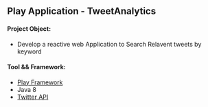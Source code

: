 ## Play Application - TweetAnalytics

#### Project Object:
- Develop a reactive web Application to Search Relavent tweets by keyword

#### Tool && Framework:

- [Play Framework](https://www.playframework.com/)
- Java 8
- [Twitter API](https://developer.twitter.com)
